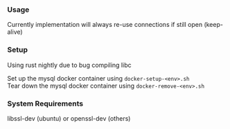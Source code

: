 ### Usage

Currently implementation will always re-use connections if still open (keep-alive)

### Setup

Using rust nightly due to bug compiling libc  

Set up the mysql docker container using `docker-setup-<env>.sh`  
Tear down the mysql docker container using `docker-remove-<env>.sh`

### System Requirements
libssl-dev (ubuntu) or openssl-dev (others)